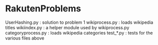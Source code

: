 # RakutenProblems

UserHashing.py : solution to problem 1
wikiprocess.py : loads wikipedia titles
wikiindex.py : a helper module used by wikiprocess.py
categoryprocess.py : loads wikipedia categories
test_*.py : tests for the various files above